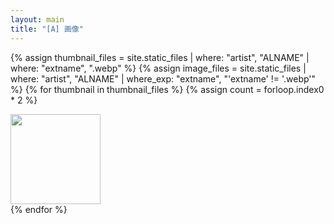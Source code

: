 ```yaml
---
layout: main
title: "[A] 画像"
---
```


{% assign thumbnail_files = site.static_files | where: "artist", "ALNAME" | where: "extname", ".webp" %}
{% assign image_files = site.static_files | where: "artist", "ALNAME" | where_exp: "extname", "'extname' != '.webp'" %}
{% for thumbnail in thumbnail_files %}
{% assign count = forloop.index0 * 2 %}
<div class="item">
  <a href="{{ image_files[count].path }}">
    <img src="{{ thumbnail.path }}"  height="144" loading="lazy">
  </a>
  <label for=""></label>
</div>
{% endfor %}
